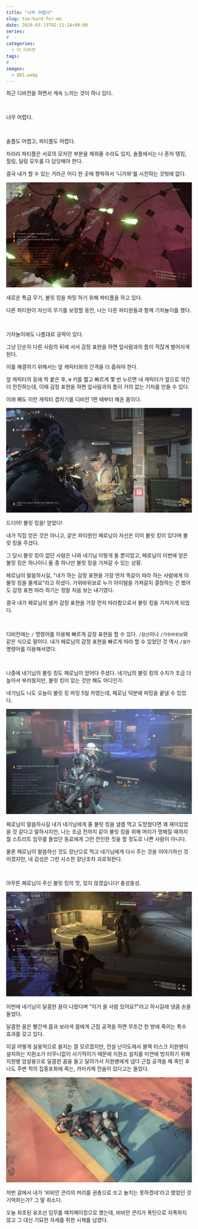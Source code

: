 ```yaml
---
title: "너무 어렵다"
slug: too-hard-for-me
date: 2020-03-13T02:11:24+09:00
series:
#  - 
categories:
  - 더 디비전
tags:
#  - 
images:
  - 001.webp
---
```


최근 디비전을 하면서 계속 느끼는 것이 하나 있다.

&nbsp;

너무 어렵다.

&nbsp;

솔플도 어렵고, 파티플도 어렵다.

차라리 파티플은 서로의 모자란 부분을 채워줄 수라도 있지, 솔플에서는 나 혼자 탱킹, 힐링, 딜링 모두를 다 담당해야 한다.

결국 내가 할 수 있는 거라곤 어디 한 곳에 짱박혀서 '니가와'를 시전하는 것밖에 없다.

![](001.webp)

새로운 특급 무기, 불릿 킹을 파밍 하기 위해 파티플을 하고 있다.

다른 파티원이 자신의 무기를 보정할 동안, 나는 다른 파티원들과 함께 기차놀이를 했다.

&nbsp;

기차놀이에도 나름대로 공략이 있다.

그냥 단순히 다른 사람의 뒤에 서서 감정 표현을 하면 앞사람과의 틈이 적잖게 벌어지게 된다.

이를 해결하기 위해서는 앞 캐릭터와의 간격을 더 좁혀야 한다.

앞 캐릭터의 등에 딱 붙은 후, `W` 키를 짧고 빠르게 몇 번 누르면 내 캐릭터가 앞으로 약간 더 전진하는데, 이때 감정 표현을 하면 앞사람과의 틈이 거의 없는 기차를 만들 수 있다.

이래 봬도 이런 캐릭터 겹치기를 디비전 1편 때부터 해온 몸이다.

![](002.webp)

드디어! 불릿 킹을! 얻었다!

내가 직접 얻은 것은 아니고, 같은 파티원인 페로님이 자신은 이미 불릿 킹이 있다며 불릿 킹을 주셨다.

그 당시 불릿 킹이 없던 사람은 나와 네기님 이렇게 둘 뿐이었고, 페로님이 이번에 얻은 불릿 킹은 하나이니 둘 중 하나만 불릿 킹을 가져갈 수 있는 상황.

페로님이 말씀하시길, "내가 하는 감정 표현을 가장 먼저 똑같이 따라 하는 사람에게 이 불릿 킹을 줄게요"라고 하셨다. 가위바위보로 누가 아이템을 가져갈지 결정하는 건 봤어도 감정 표현 따라 하기는 정말 처음 보는 내기였다.

결국 내가 페로님의 셀카 감정 표현을 가장 먼저 따라함으로서 불릿 킹을 가져가게 되었다.

&nbsp;

디비전에는 `/` 명령어를 이용해 빠르게 감정 표현을 할 수 있다. `/참선`이나 `/가위바위보`와 같은 식으로 말이다. 내가 페로님의 감정 표현을 빠르게 따라 할 수 있었던 것 역시 `/셀카` 명령어를 이용해서였다.

&nbsp;

나중에 네기님의 불릿 킹도 페로님이 얻어다 주셨다. 네기님의 불릿 킹의 수치가 조금 더 높아서 부러웠지만, 불릿 킹이 있는 것만 해도 어디인가.

네기님도 나도 오늘이 불릿 킹 파밍 5일 차였는데, 페로님 덕분에 파밍을 끝낼 수 있었다.

![](003.webp)

페로님이 말씀하시길 내가 네기님에게 줄 불릿 킹을 낼름 먹고 도망쳤다면 꽤 재미있었을 것 같다고 말하시지만, 나는 조금 전까지 같이 불릿 킹을 위해 머리가 멍해질 때까지 월 스트리트 임무를 돌았던 동료에게 그런 잔인한 짓을 할 정도로 나쁜 사람이 아니다.

물론 페로님이 말씀하신 것도 장난으로 먹고 네기님에게 다시 주는 것을 이야기하신 것이겠지만, 내 감성은 그런 사소한 장난조차 괴로워한다.

&nbsp;

아무튼 페로님이 주신 불릿 킹의 맛, 잊지 않겠습니다! 충성충성.

![](004.webp)

이번에 네기님이 달콤한 꿈이 나왔다며 "이거 쓸 사람 있어요?"라고 하시길래 냉큼 손을 들었다.

달콤한 꿈은 빨간색 몹과 보라색 몹에게 근접 공격을 하면 무조건 한 방에 죽이는 특수 효과를 갖고 있다.

이걸 어떻게 실용적으로 쓸지는 잘 모르겠지만, 전설 난이도에서 블랙 터스크 지원병이 설치하는 지원소가 터무니없이 사기적이기 때문에 지원소 설치를 미연에 방지하기 위해 지원병 암살용으로 달콤한 꿈을 들고 달려가서 지원병에게 냅다 근접 공격을 해 죽인 후 나도 주변 적의 집중포화에 죽는, 카미카제 전술이 있다고는 들었다.

![](005.webp)

저번 글에서 내가 '비비안 콘리의 머리를 권총으로 쏘고 놀지는 못하겠네'라고 했었던 것 기억하는가? 그 말 취소다.

오늘 좌초된 유조선 임무를 매치메이킹으로 했는데, 비비안 콘리가 폭탄으로 자폭하지 않고 그 대신 기묘한 자세를 취한 시체를 남겼다.
